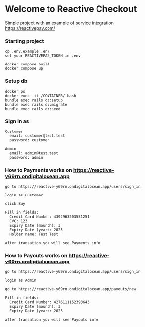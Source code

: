 # Welcome to Reactive Checkout

Simple project with an example of service integration https://reactivepay.com/

### Starting project

```
cp .env.example .env
set your REACTIVEPAY_TOKEN in .env

docker compose build
docker compose up
```

### Setup db

```
docker ps
docker exec -it /CONTAINER/ bash
bundle exec rails db:setup
bundle exec rails db:migrate
bundle exec rails db:seed
```

### Sign in as

```
Customer
  email: customer@test.test
  password: customer

Admin
  email: admin@test.test
  password: admin
```


### How to Payments works on https://reactive-y69rn.ondigitalocean.app

```
go to https://reactive-y69rn.ondigitalocean.app/users/sign_in

login as Customer

click Buy

Fill in fields:
  Credit Card Number: 4392963203551251
  CVC: 123
  Expiry Date (mounth): 3
  Expiry Date (year): 2025
  Holder name: Test Test

after transation you will see Payments info
```


### How to Payouts works on https://reactive-y69rn.ondigitalocean.app

```
go to https://reactive-y69rn.ondigitalocean.app/users/sign_in

login as Admin

go to https://reactive-y69rn.ondigitalocean.app/payouts/new

Fill in fields:
  Credit Card Number: 4276111152393643
  Expiry Date (mounth): 3
  Expiry Date (year): 2025

after transation you will see Payouts info
```
